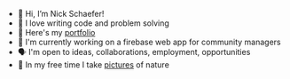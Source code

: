 - 👋 Hi, I’m Nick Schaefer!
- 💫 I love writing code and problem solving
- 📕 Here's my [portfolio](https://www.nschaefer.com)
- 🐍 I'm currently working on a firebase web app for community managers
- 🗣 I'm open to ideas, collaborations, employment, opportunities
- 🍄 In my free time I take [pictures](https://www.instagram.com/wildernns) of nature
